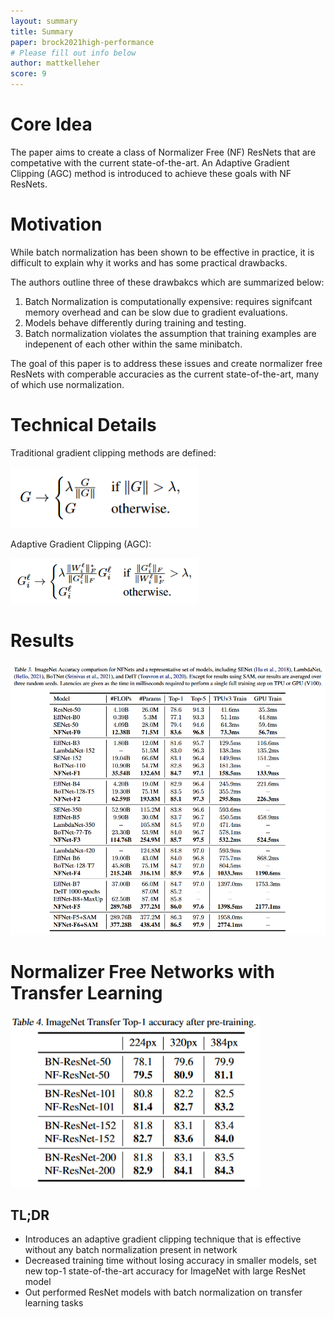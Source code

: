 ```yaml
---
layout: summary
title: Summary
paper: brock2021high-performance
# Please fill out info below
author: mattkelleher
score: 9
---
```


# Core Idea
The paper aims to create a class of Normalizer Free (NF) ResNets that are competative with the current state-of-the-art.
An Adaptive Gradient Clipping (AGC) method is introduced to achieve these goals with NF ResNets.  

# Motivation
While batch normalization has been shown to be effective in practice, it is difficult to explain why it works and has some practical drawbacks.

The authors outline three of these drawbakcs which are summarized below: 
1. Batch Normalization is computationally expensive: requires signifcant memory overhead and can be slow due to gradient evaluations.
2. Models behave differently during training and testing.
3. Batch normalization violates the assumption that training examples are indepenent of each other within the same minibatch.

The goal of this paper is to address these issues and create normalizer free ResNets with comperable accuracies as the current state-of-the-art, many of which use normalization.

 
# Technical Details
Traditional gradient clipping methods are defined:

<img width="300px" src="brock2021high_performance_1_gradient_clipping.PNG"/>

Adaptive Gradient Clipping (AGC):

<img width="300px" src="brock2021high_performance_1_adaptive_gradient_clipping.PNG"/>

# Results

<img width="800px" src="brock2021high_performance_1_results.PNG"/>

# Normalizer Free Networks with Transfer Learning

<img width="400px" src="brock2021high_performance_1_transfer_results.PNG"/>

## TL;DR
* Introduces an adaptive gradient clipping technique that is effective without any batch normalization present in network
* Decreased training time without losing accuracy in smaller models, set new top-1 state-of-the-art accuracy for ImageNet with large ResNet model 
* Out performed ResNet models with batch normalization on transfer learning tasks
